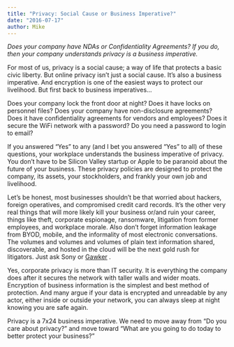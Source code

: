 ```yaml
---
title: "Privacy: Social Cause or Business Imperative?"
date: "2016-07-17"
author: Mike
---
```


_Does your company have NDAs or Confidentiality Agreements? If you do, then your company understands privacy is a business imperative._

For most of us, privacy is a social cause; a way of life that protects a basic civic liberty. But online privacy isn’t just a social cause. It’s also a business imperative. And encryption is one of the easiest ways to protect our livelihood. But first back to business imperatives…

Does your company lock the front door at night? Does it have locks on personnel files? Does your company have non-disclosure agreements? Does it have confidentiality agreements for vendors and employees? Does it secure the WiFi network with a password? Do you need a password to login to email?

If you answered “Yes” to any (and I bet you answered “Yes” to all) of these questions, your workplace understands the business imperative of privacy. You don’t have to be Silicon Valley startup or Apple to be paranoid about the future of your business. These privacy policies are designed to protect the company, its assets, your stockholders, and frankly your own job and livelihood.

Let’s be honest, most businesses shouldn’t be that worried about hackers, foreign operatives, and compromised credit card records. It’s the other very real things that will more likely kill your business or/and ruin your career, things like theft, corporate espionage, ransomware, litigation from former employees, and workplace morale. Also don’t forget information leakage from BYOD, mobile, and the informality of most electronic conversations. The volumes and volumes and volumes of plain text information shared, discoverable, and hosted in the cloud will be the next gold rush for litigators. Just ask Sony or [Gawker](http://nymag.com/selectall/2016/03/what-hulk-hogan-taught-me-about-slack.html) .

Yes, corporate privacy is more than IT security. It is everything the company does after it secures the network with taller walls and wider moats. Encryption of business information is the simplest and best method of protection. And many argue if your data is encrypted and unreadable by any actor, either inside or outside your network, you can always sleep at night knowing you are safe again.

Privacy is a 7x24 business imperative. We need to move away from “Do you care about privacy?” and move toward “What are you going to do today to better protect your business?”
